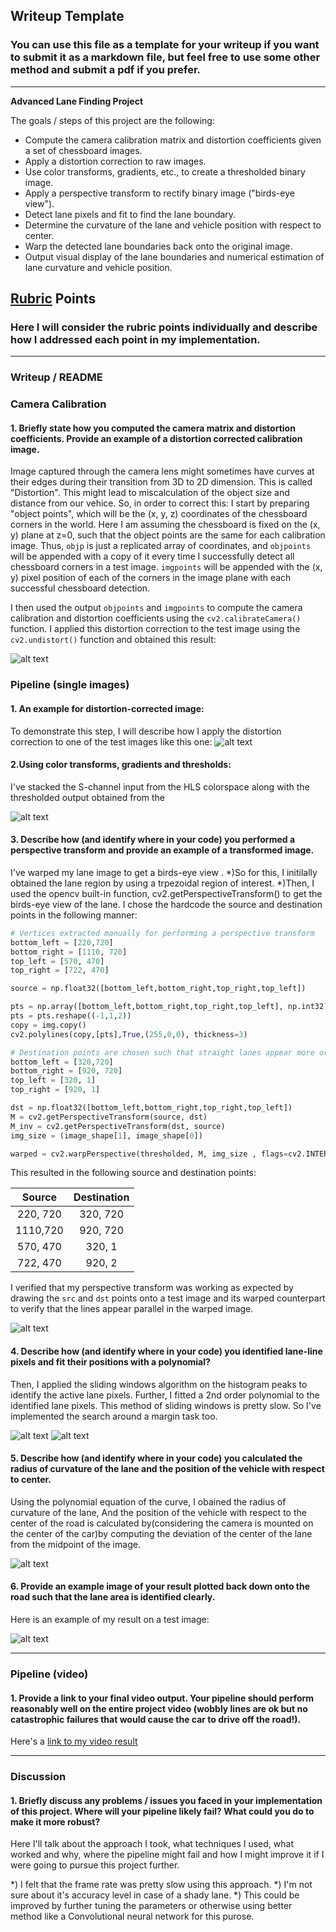 ## Writeup Template

### You can use this file as a template for your writeup if you want to submit it as a markdown file, but feel free to use some other method and submit a pdf if you prefer.

---

**Advanced Lane Finding Project**

The goals / steps of this project are the following:

* Compute the camera calibration matrix and distortion coefficients given a set of chessboard images.
* Apply a distortion correction to raw images.
* Use color transforms, gradients, etc., to create a thresholded binary image.
* Apply a perspective transform to rectify binary image ("birds-eye view").
* Detect lane pixels and fit to find the lane boundary.
* Determine the curvature of the lane and vehicle position with respect to center.
* Warp the detected lane boundaries back onto the original image.
* Output visual display of the lane boundaries and numerical estimation of lane curvature and vehicle position.

[//]: # (Image References)

[image1]: ./images/undistort.png "Undistorted"
[image2]: ./images.orig1.png "Original Image"
[image3]: ./images/bin1.png "Binary Image"
[image4]: ./examples/warped_straight_lines.jpg "Warp Example"
[image5]: ./examples/color_fit_lines.jpg "Fit Visual"
[image6]: ./images/window1.png "Sliding Window"
[image7]: ./images/margin1.png "Search around margin"
[image8]: ./images/output1.png "Output"
[video1]: ./project_video_output.mp4 "Video"

## [Rubric](https://review.udacity.com/#!/rubrics/571/view) Points

### Here I will consider the rubric points individually and describe how I addressed each point in my implementation.  

---

### Writeup / README


### Camera Calibration

#### 1. Briefly state how you computed the camera matrix and distortion coefficients. Provide an example of a distortion corrected calibration image.
Image captured through the camera lens might sometimes have curves at their edges during their transition from 3D to 2D dimension. This is called "Distortion". This might lead to miscalculation of the object size and distance from our vehice. 
So, in order to correct this:
I start by preparing "object points", which will be the (x, y, z) coordinates of the chessboard corners in the world. Here I am assuming the chessboard is fixed on the (x, y) plane at z=0, such that the object points are the same for each calibration image.  Thus, `objp` is just a replicated array of coordinates, and `objpoints` will be appended with a copy of it every time I successfully detect all chessboard corners in a test image.  `imgpoints` will be appended with the (x, y) pixel position of each of the corners in the image plane with each successful chessboard detection.  

I then used the output `objpoints` and `imgpoints` to compute the camera calibration and distortion coefficients using the `cv2.calibrateCamera()` function.  I applied this distortion correction to the test image using the `cv2.undistort()` function and obtained this result: 

![alt text][image1]

### Pipeline (single images)

#### 1. An example for distortion-corrected image:

To demonstrate this step, I will describe how I apply the distortion correction to one of the test images like this one:
![alt text][image2]

#### 2.Using color transforms, gradients and thresholds:

I've stacked the S-channel input from the HLS colorspace along with the thresholded output obtained from the 

![alt text][image3]

#### 3. Describe how (and identify where in your code) you performed a perspective transform and provide an example of a transformed image.

I've warped my lane image to get a birds-eye view .
*)So for this, I initilally obtained the lane region by using a trpezoidal region of interest.
*)Then, I used the opencv built-in function, cv2.getPerspectiveTransform() to get the birds-eye view of the lane.
I chose the hardcode the source and destination points in the following manner:

```python
# Vertices extracted manually for performing a perspective transform
bottom_left = [220,720]
bottom_right = [1110, 720]
top_left = [570, 470]
top_right = [722, 470]

source = np.float32([bottom_left,bottom_right,top_right,top_left])

pts = np.array([bottom_left,bottom_right,top_right,top_left], np.int32)
pts = pts.reshape((-1,1,2))
copy = img.copy()
cv2.polylines(copy,[pts],True,(255,0,0), thickness=3)

# Destination points are chosen such that straight lanes appear more or less parallel in the transformed image.
bottom_left = [320,720]
bottom_right = [920, 720]
top_left = [320, 1]
top_right = [920, 1]

dst = np.float32([bottom_left,bottom_right,top_right,top_left])
M = cv2.getPerspectiveTransform(source, dst)
M_inv = cv2.getPerspectiveTransform(dst, source)
img_size = (image_shape[1], image_shape[0])

warped = cv2.warpPerspective(thresholded, M, img_size , flags=cv2.INTER_LINEAR)
```

This resulted in the following source and destination points:

| Source        | Destination   | 
|:-------------:|:-------------:| 
| 220, 720      | 320, 720        | 
| 1110,720      | 920, 720      |
| 570, 470     |  320, 1      |
| 722, 470      | 920, 2        |

I verified that my perspective transform was working as expected by drawing the `src` and `dst` points onto a test image and its warped counterpart to verify that the lines appear parallel in the warped image.

![alt text][image4]


#### 4. Describe how (and identify where in your code) you identified lane-line pixels and fit their positions with a polynomial?

Then, I applied the sliding windows algorithm on the histogram peaks to identify the active lane pixels. Further, I fitted a 2nd order polynomial to the identified lane pixels. This method of sliding windows is pretty slow. So I've implemented the search around a margin task too.

![alt text][image5]
![alt text][image6]




#### 5. Describe how (and identify where in your code) you calculated the radius of curvature of the lane and the position of the vehicle with respect to center.
Using the polynomial equation of the curve, I obained the radius of curvature of the lane, And the position of the vehicle with respect to the center of the road is calculated by(considering the camera is mounted on the center of the car)by computing the deviation of the center of the lane from the midpoint of the image.

![alt text][image7]

#### 6. Provide an example image of your result plotted back down onto the road such that the lane area is identified clearly.

Here is an example of my result on a test image:

![alt text][image8]

---

### Pipeline (video)

#### 1. Provide a link to your final video output.  Your pipeline should perform reasonably well on the entire project video (wobbly lines are ok but no catastrophic failures that would cause the car to drive off the road!).

Here's a [link to my video result](./project_video_output.mp4)

---

### Discussion

#### 1. Briefly discuss any problems / issues you faced in your implementation of this project.  Where will your pipeline likely fail?  What could you do to make it more robust?

Here I'll talk about the approach I took, what techniques I used, what worked and why, where the pipeline might fail and how I might improve it if I were going to pursue this project further. 

*) I felt that the frame rate was pretty slow using this approach.
*) I'm not sure about it's accuracy level in case of a shady lane.
*) This could be improved by further tuning the parameters or otherwise using better method like a Convolutional
   neural network for this purose.
   
